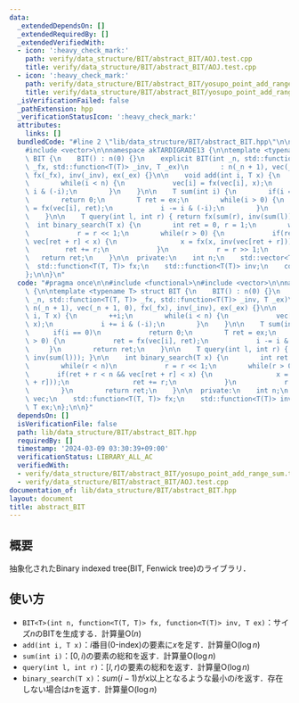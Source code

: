 ```yaml
---
data:
  _extendedDependsOn: []
  _extendedRequiredBy: []
  _extendedVerifiedWith:
  - icon: ':heavy_check_mark:'
    path: verify/data_structure/BIT/abstract_BIT/AOJ.test.cpp
    title: verify/data_structure/BIT/abstract_BIT/AOJ.test.cpp
  - icon: ':heavy_check_mark:'
    path: verify/data_structure/BIT/abstract_BIT/yosupo_point_add_range_sum.test.cpp
    title: verify/data_structure/BIT/abstract_BIT/yosupo_point_add_range_sum.test.cpp
  _isVerificationFailed: false
  _pathExtension: hpp
  _verificationStatusIcon: ':heavy_check_mark:'
  attributes:
    links: []
  bundledCode: "#line 2 \"lib/data_structure/BIT/abstract_BIT.hpp\"\n\n#include <functional>\n\
    #include <vector>\n\nnamespace akTARDIGRADE13 {\n\ntemplate <typename T> struct\
    \ BIT {\n    BIT() : n(0) {}\n    explicit BIT(int _n, std::function<T(T, T)>\
    \ _fx, std::function<T(T)> _inv, T _ex)\n        : n(_n + 1), vec(_n + 1, 0),\
    \ fx(_fx), inv(_inv), ex(_ex) {}\n\n    void add(int i, T x) {\n        ++i;\n\
    \        while(i < n) {\n            vec[i] = fx(vec[i], x);\n            i +=\
    \ i & (-i);\n        }\n    }\n\n    T sum(int i) {\n        if(i == 0)\n    \
    \        return 0;\n        T ret = ex;\n        while(i > 0) {\n            ret\
    \ = fx(vec[i], ret);\n            i -= i & (-i);\n        }\n        return ret;\n\
    \    }\n\n    T query(int l, int r) { return fx(sum(r), inv(sum(l))); }\n\n  \
    \  int binary_search(T x) {\n        int ret = 0, r = 1;\n        while(r < n)\n\
    \            r = r << 1;\n        while(r > 0) {\n            if(ret + r < n &&\
    \ vec[ret + r] < x) {\n                x = fx(x, inv(vec[ret + r]));\n       \
    \         ret += r;\n            }\n            r = r >> 1;\n        }\n     \
    \   return ret;\n    }\n\n  private:\n    int n;\n    std::vector<T> vec;\n  \
    \  std::function<T(T, T)> fx;\n    std::function<T(T)> inv;\n    const T ex;\n\
    };\n\n}\n"
  code: "#pragma once\n\n#include <functional>\n#include <vector>\n\nnamespace akTARDIGRADE13\
    \ {\n\ntemplate <typename T> struct BIT {\n    BIT() : n(0) {}\n    explicit BIT(int\
    \ _n, std::function<T(T, T)> _fx, std::function<T(T)> _inv, T _ex)\n        :\
    \ n(_n + 1), vec(_n + 1, 0), fx(_fx), inv(_inv), ex(_ex) {}\n\n    void add(int\
    \ i, T x) {\n        ++i;\n        while(i < n) {\n            vec[i] = fx(vec[i],\
    \ x);\n            i += i & (-i);\n        }\n    }\n\n    T sum(int i) {\n  \
    \      if(i == 0)\n            return 0;\n        T ret = ex;\n        while(i\
    \ > 0) {\n            ret = fx(vec[i], ret);\n            i -= i & (-i);\n   \
    \     }\n        return ret;\n    }\n\n    T query(int l, int r) { return fx(sum(r),\
    \ inv(sum(l))); }\n\n    int binary_search(T x) {\n        int ret = 0, r = 1;\n\
    \        while(r < n)\n            r = r << 1;\n        while(r > 0) {\n     \
    \       if(ret + r < n && vec[ret + r] < x) {\n                x = fx(x, inv(vec[ret\
    \ + r]));\n                ret += r;\n            }\n            r = r >> 1;\n\
    \        }\n        return ret;\n    }\n\n  private:\n    int n;\n    std::vector<T>\
    \ vec;\n    std::function<T(T, T)> fx;\n    std::function<T(T)> inv;\n    const\
    \ T ex;\n};\n\n}"
  dependsOn: []
  isVerificationFile: false
  path: lib/data_structure/BIT/abstract_BIT.hpp
  requiredBy: []
  timestamp: '2024-03-09 03:30:39+09:00'
  verificationStatus: LIBRARY_ALL_AC
  verifiedWith:
  - verify/data_structure/BIT/abstract_BIT/yosupo_point_add_range_sum.test.cpp
  - verify/data_structure/BIT/abstract_BIT/AOJ.test.cpp
documentation_of: lib/data_structure/BIT/abstract_BIT.hpp
layout: document
title: abstract_BIT
---
```


## 概要

抽象化されたBinary indexed tree(BIT, Fenwick tree)のライブラリ．

## 使い方

- `BIT<T>(int n, function<T(T, T)> fx, function<T(T)> inv, T ex)`：サイズ$n$のBITを生成する．計算量$\mathrm{O}(n)$
- `add(int i, T x)`：$i$番目(0-index)の要素に$x$を足す．計算量$\mathrm{O}(\log n)$
- `sum(int i)`：$[0, i)$の要素の総和を返す．計算量$\mathrm{O}(\log n)$
- `query(int l, int r)`：$[l, r)$の要素の総和を返す．計算量$\mathrm{O}(\log n)$
- `binary_search(T x)`：$sum(i-1)$が$x$以上となるような最小の$i$を返す．存在しない場合は$n$を返す．計算量$\mathrm{O}(\log n)$